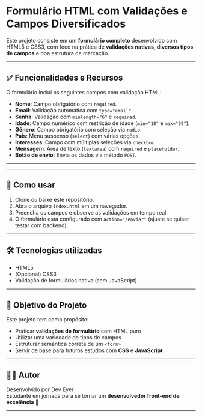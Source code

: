# Formulário HTML com Validações e Campos Diversificados

Este projeto consiste em um **formulário completo** desenvolvido com HTML5 e CSS3, com foco na prática de **validações nativas**, **diversos tipos de campos** e boa estrutura de marcação.

---

## ✅ Funcionalidades e Recursos

O formulário inclui os seguintes campos com validação HTML:

- **Nome**: Campo obrigatório com `required`.
- **Email**: Validação automática com `type="email"`.
- **Senha**: Validação com `minlength="6"` e `required`.
- **Idade**: Campo numérico com restrição de idade (`min="18"` e `max="99"`).
- **Gênero**: Campo obrigatório com seleção via `radio`.
- **País**: Menu suspenso (`select`) com várias opções.
- **Interesses**: Campo com múltiplas seleções via `checkbox`.
- **Mensagem**: Área de texto (`textarea`) com `required` e `placeholder`.
- **Botão de envio**: Envia os dados via método `POST`.

---


---

## 🚀 Como usar

1. Clone ou baixe este repositório.
2. Abra o arquivo `index.html` em um navegador.
3. Preencha os campos e observe as validações em tempo real.
4. O formulário está configurado com `action="/enviar"` (ajuste se quiser testar com backend).

---

## 🛠️ Tecnologias utilizadas

- HTML5
- (Opcional) CSS3
- Validação de formulários nativa (sem JavaScript)

---

## 🎯 Objetivo do Projeto

Este projeto tem como propósito:

- Praticar **validações de formulário** com HTML puro
- Utilizar uma variedade de tipos de campos
- Estruturar semântica correta de um `<form>`
- Servir de base para futuros estudos com **CSS** e **JavaScript**

---

## 👨‍💻 Autor

Desenvolvido por Dev Eyer  
Estudante em jornada para se tornar um **desenvolvedor front-end de excelência** 🚀

---



